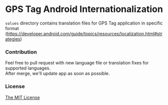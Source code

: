 GPS Tag Android Internationalization
===========================

`values` directory contains translation files for GPS Tag application in specific format (https://developer.android.com/guide/topics/resources/localization.html#strategies)


### Contribution
Feel free to pull request with new language file or translation fixes for supported languages.  
After merge, we'll update app as soon as possible.

### License
[The MIT License](../master/LICENSE)
